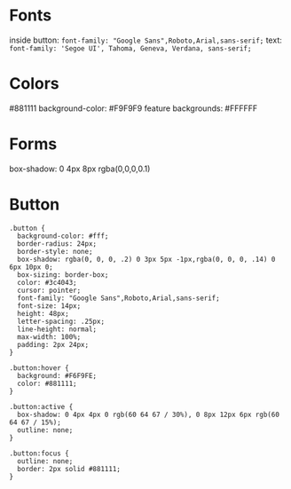 # Fonts
inside button: `font-family: "Google Sans",Roboto,Arial,sans-serif;`
text: `font-family: 'Segoe UI', Tahoma, Geneva, Verdana, sans-serif;`


# Colors
#881111
background-color: #F9F9F9
feature backgrounds: #FFFFFF

# Forms
box-shadow: 0 4px 8px rgba(0,0,0,0.1)

# Button
```
.button {
  background-color: #fff;
  border-radius: 24px;
  border-style: none;
  box-shadow: rgba(0, 0, 0, .2) 0 3px 5px -1px,rgba(0, 0, 0, .14) 0 6px 10px 0;
  box-sizing: border-box;
  color: #3c4043;
  cursor: pointer;
  font-family: "Google Sans",Roboto,Arial,sans-serif;
  font-size: 14px;
  height: 48px;
  letter-spacing: .25px;
  line-height: normal;
  max-width: 100%;
  padding: 2px 24px;
}

.button:hover {
  background: #F6F9FE;
  color: #881111;
}

.button:active {
  box-shadow: 0 4px 4px 0 rgb(60 64 67 / 30%), 0 8px 12px 6px rgb(60 64 67 / 15%);
  outline: none;
}

.button:focus {
  outline: none;
  border: 2px solid #881111;
}
```